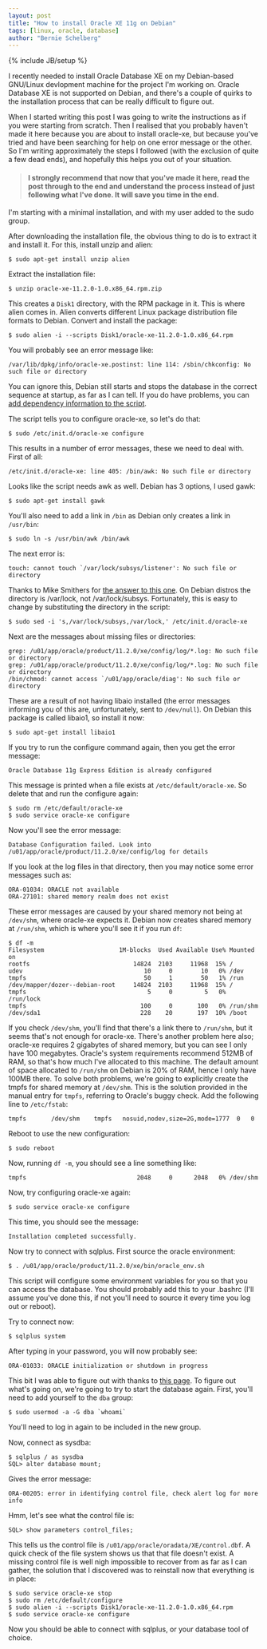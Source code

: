 ```yaml
---
layout: post
title: "How to install Oracle XE 11g on Debian"
tags: [linux, oracle, database]
author: "Bernie Schelberg"
---
```

{% include JB/setup %}

I recently needed to install Oracle Database XE on my Debian-based GNU/Linux devlopment machine for the project I'm working on. Oracle Database XE is not supported on Debian, and there's a couple of quirks to the installation process that can be really difficult to figure out.

<!--end excerpt-->

When I started writing this post I was going to write the instructions as if you were starting from scratch. Then I realised that you probably haven't made it here because you are about to install oracle-xe, but because you've tried and have been searching for help on one error message or the other. So I'm writing approximately the steps I followed (with the exclusion of quite a few dead ends), and hopefully this helps you out of your situation.

> #### I strongly recommend that now that you've made it here, read the post through to the end and understand the process instead of just following what I've done. It will save you time in the end.

I'm starting with a minimal installation, and with my user added to the sudo group.

After downloading the installation file, the obvious thing to do is to extract it and install it. For this, install unzip and alien:

    $ sudo apt-get install unzip alien

Extract the installation file:

	$ unzip oracle-xe-11.2.0-1.0.x86_64.rpm.zip

This creates a `Disk1` directory, with the RPM package in it. This is where alien comes in. Alien converts different Linux package distribution file formats to Debian. Convert and install the package:

    $ sudo alien -i --scripts Disk1/oracle-xe-11.2.0-1.0.x86_64.rpm

You will probably see an error message like:

    /var/lib/dpkg/info/oracle-xe.postinst: line 114: /sbin/chkconfig: No such file or directory

You can ignore this, Debian still starts and stops the database in the correct sequence at startup, as far as I can tell. If you do have problems, you can [add dependency information to the script](https://wiki.debian.org/LSBInitScripts/).

The script tells you to configure oracle-xe, so let's do that:

    $ sudo /etc/init.d/oracle-xe configure

This results in a number of error messages, these we need to deal with. First of all:

    /etc/init.d/oracle-xe: line 405: /bin/awk: No such file or directory

Looks like the script needs awk as well. Debian has 3 options, I used gawk:

    $ sudo apt-get install gawk

You'll also need to add a link in `/bin` as Debian only creates a link in `/usr/bin`:

    $ sudo ln -s /usr/bin/awk /bin/awk

The next error is:

    touch: cannot touch `/var/lock/subsys/listener': No such file or directory

Thanks to Mike Smithers for [the answer to this one](http://mikesmithers.wordpress.com/2011/11/26/installing-oracle-11gxe-on-mint-and-ubuntu/). On Debian distros the directory is /var/lock, not /var/lock/subsys. Fortunately, this is easy to change by substituting the directory in the script:

    $ sudo sed -i 's,/var/lock/subsys,/var/lock,' /etc/init.d/oracle-xe

Next are the messages about missing files or directories:

    grep: /u01/app/oracle/product/11.2.0/xe/config/log/*.log: No such file or directory
    grep: /u01/app/oracle/product/11.2.0/xe/config/log/*.log: No such file or directory
    /bin/chmod: cannot access `/u01/app/oracle/diag': No such file or directory

These are a result of not having libaio installed (the error messages informing you of this are, unfortunately, sent to `/dev/null`). On Debian this package is called libaio1, so install it now:

    $ sudo apt-get install libaio1

If you try to run the configure command again, then you get the error message:

    Oracle Database 11g Express Edition is already configured

This message is printed when a file exists at `/etc/default/oracle-xe`. So delete that and run the configure again:

    $ sudo rm /etc/default/oracle-xe
    $ sudo service oracle-xe configure

Now you'll see the error message:

    Database Configuration failed. Look into /u01/app/oracle/product/11.2.0/xe/config/log for details

If you look at the log files in that directory, then you may notice some error messages such as:

    ORA-01034: ORACLE not available
    ORA-27101: shared memory realm does not exist

These error messages are caused by your shared memory not being at `/dev/shm`, where oracle-xe expects it. Debian now creates shared memory at `/run/shm`, which is where you'll see it if you run `df`:

    $ df -m
    Filesystem                     1M-blocks  Used Available Use% Mounted on 
    rootfs                             14824  2103     11968  15% / 
    udev                                  10     0        10   0% /dev 
    tmpfs                                 50     1        50   1% /run 
    /dev/mapper/dozer--debian-root     14824  2103     11968  15% / 
    tmpfs                                  5     0         5   0% /run/lock 
    tmpfs                                100     0       100   0% /run/shm 
    /dev/sda1                            228    20       197  10% /boot 

If you check `/dev/shm`, you'll find that there's a link there to `/run/shm`, but it seems that's not enough for oracle-xe. There's another problem here also; oracle-xe requires 2 gigabytes of shared memory, but you can see I only have 100 megabytes. Oracle's system requirements recommend 512MB of RAM, so that's how much I've allocated to this machine. The default amount of space allocated to `/run/shm` on Debian is 20% of RAM, hence I only have 100MB there. To solve both problems, we're going to explicitly create the tmpfs for shared memory at `/dev/shm`. This is the solution provided in the manual entry for `tmpfs`, referring to Oracle's buggy check. Add the following line to `/etc/fstab`:

    tmpfs		/dev/shm	tmpfs	nosuid,nodev,size=2G,mode=1777	0	0

Reboot to use the new configuration:

    $ sudo reboot

Now, running `df -m`, you should see a line something like:

    tmpfs                               2048     0      2048   0% /dev/shm

Now, try configuring oracle-xe again:

    $ sudo service oracle-xe configure

This time, you should see the message:

    Installation completed successfully.

Now try to connect with sqlplus. First source the oracle environment:

    $ . /u01/app/oracle/product/11.2.0/xe/bin/oracle_env.sh

This script will configure some environment variables for you so that you can access the database. You should probably add this to your .bashrc (I'll assume you've done this, if not you'll need to source it every time you log out or reboot).

Try to connect now:

    $ sqlplus system

After typing in your password, you will now probably see:

    ORA-01033: ORACLE initialization or shutdown in progress

This bit I was able to figure out with thanks to [this page](http://www.dbmotive.com/ora-01033-oracle-initialization-or-shutdown-in-progress/). To figure out what's going on, we're going to try to start the database again. First, you'll need to add yourself to the `dba` group:

    $ sudo usermod -a -G dba `whoami`

You'll need to log in again to be included in the new group.

Now, connect as sysdba:

    $ sqlplus / as sysdba
    SQL> alter database mount;

Gives the error message:

    ORA-00205: error in identifying control file, check alert log for more info

Hmm, let's see what the control file is:

    SQL> show parameters control_files;

This tells us the control file is `/u01/app/oracle/oradata/XE/control.dbf`. A quick check of the file system shows us that that file doesn't exist. A missing control file is well nigh impossible to recover from as far as I can gather, the solution that I discovered was to reinstall now that everything is in place:

    $ sudo service oracle-xe stop
    $ sudo rm /etc/default/configure
    $ sudo alien -i --scripts Disk1/oracle-xe-11.2.0-1.0.x86_64.rpm 
    $ sudo service oracle-xe configure

Now you should be able to connect with sqlplus, or your database tool of choice.
